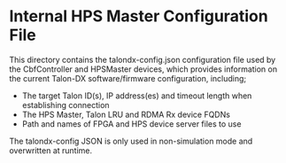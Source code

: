 # Internal HPS Master Configuration File

This directory contains the talondx-config.json configuration file used by the CbfController
and HPSMaster devices, which provides information on the current Talon-DX software/firmware
configuration, including;
* The target Talon ID(s), IP address(es) and timeout length when establishing connection
* The HPS Master, Talon LRU and RDMA Rx device FQDNs
* Path and names of FPGA and HPS device server files to use

The talondx-config JSON is only used in non-simulation mode and overwritten at runtime.
